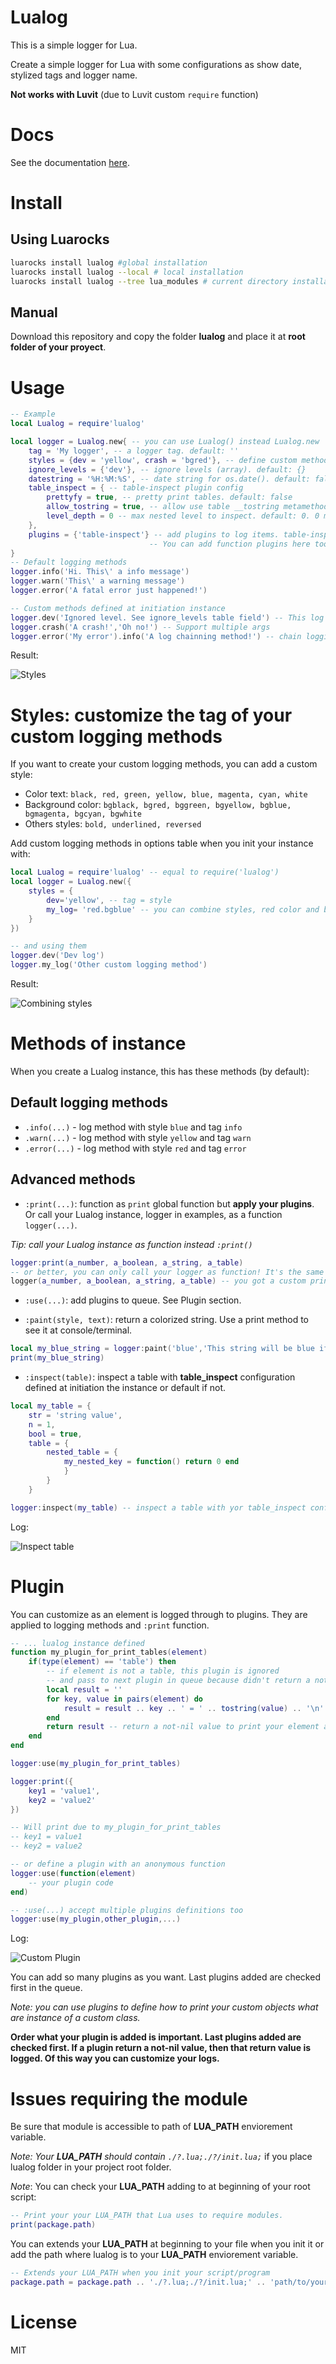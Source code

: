 # Lualog
This is a simple logger for Lua.

Create a simple logger for Lua with some configurations as show date, stylized tags and logger name.

**Not works with Luvit** (due to Luvit custom `require` function)

# Docs

See the documentation [here](https://desvelao.github.com/lualog).

# Install

## Using Luarocks
```bash
luarocks install lualog #global installation
luarocks install lualog --local # local installation
luarocks install lualog --tree lua_modules # current directory installation to lua_modules folder
```
## Manual

Download this repository and copy the folder **lualog** and place it at **root folder of your proyect**.

# Usage
```lua
-- Example
local Lualog = require'lualog'

local logger = Lualog.new{ -- you can use Lualog() instead Lualog.new
    tag = 'My logger', -- a logger tag. default: ''
    styles = {dev = 'yellow', crash = 'bgred'}, -- define custom methods and their style. default: {}
    ignore_levels = {'dev'}, -- ignore levels (array). default: {}
    datestring = '%H:%M:%S', -- date string for os.date(). default: false => Not show
    table_inspect = { -- table-inspect plugin config
        prettyfy = true, -- pretty print tables. default: false
        allow_tostring = true, -- allow use table __tostring metamethod. default: true
        level_depth = 0 -- max nested level to inspect. default: 0. 0 means no level limit
    },
    plugins = {'table-inspect'} -- add plugins to log items. table-inspect is a optional predefined plugin.
                               -- You can add function plugins here too. See as define a plugin at Plugin section. default: {} => no plugins added.
}
-- Default logging methods
logger.info('Hi. This\' a info message')
logger.warn('This\' a warning message')
logger.error('A fatal error just happened!')

-- Custom methods defined at initiation instance
logger.dev('Ignored level. See ignore_levels table field') -- This log is ignored due to ignore_levels = {'dev'}
logger.crash('A crash!','Oh no!') -- Support multiple args
logger.error('My error').info('A log chainning method!') -- chain logging methods but they print at new lines
```

Result:

![Styles](./img/styles.jpg)

# Styles: customize the tag of your custom logging methods

If you want to create your custom logging methods, you can add a custom style:

- Color text: `black, red, green, yellow, blue, magenta, cyan, white`
- Background color: `bgblack, bgred, bggreen, bgyellow, bgblue, bgmagenta, bgcyan, bgwhite`
- Others styles: `bold, underlined, reversed`

Add custom logging methods in options table when you init your instance with:

```lua
local Lualog = require'lualog' -- equal to require('lualog')
local logger = Lualog.new({
    styles = {
        dev='yellow', -- tag = style
        my_log= 'red.bgblue' -- you can combine styles, red color and blue background for this method.
    }
})

-- and using them
logger.dev('Dev log')
logger.my_log('Other custom logging method')
```
Result:

![Combining styles](./img/combined-styles.jpg)

# Methods of instance

When you create a Lualog instance, this has these methods (by default):

## Default logging methods

- `.info(...)` - log method with style `blue` and tag `info`
- `.warn(...)` - log method with style `yellow` and tag `warn`
- `.error(...)` - log method with style `red` and tag `error`


## Advanced methods

- `:print(...)`: function as `print` global function but **apply your plugins**. Or call your Lualog instance, logger in examples, as a function `logger(...)`.

*Tip: call your Lualog instance as function instead `:print()`*
```lua
logger:print(a_number, a_boolean, a_string, a_table)
-- or better, you can only call your logger as function! It's the same ;)
logger(a_number, a_boolean, a_string, a_table) -- you got a custom print function with custom logging plugins!
```
- `:use(...)`: add plugins to queue. See Plugin section.

- `:paint(style, text)`: return a colorized string. Use a print method to see it at console/terminal.
```lua
local my_blue_string = logger:paint('blue','This string will be blue if is printed')
print(my_blue_string)
```

- `:inspect(table)`: inspect a table with **table_inspect** configuration defined at initiation the instance or default if not.
```lua
local my_table = {
    str = 'string value',
    n = 1,
    bool = true,
    table = {
        nested_table = {
            my_nested_key = function() return 0 end
            }
        }
    }

logger:inspect(my_table) -- inspect a table with yor table_inspect config defined or use default values. No plugin is applied.
```
Log:

![Inspect table](./img/inspect-table.jpg)

# Plugin

You can customize as an element is logged through to plugins. They are applied to logging methods and `:print` function.

```lua
-- ... lualog instance defined
function my_plugin_for_print_tables(element)
    if(type(element) == 'table') then
        -- if element is not a table, this plugin is ignored
        -- and pass to next plugin in queue because didn't return a not-nil value
        local result = ''
        for key, value in pairs(element) do
            result = result .. key .. ' = ' .. tostring(value) .. '\n'
        end
        return result -- return a not-nil value to print your element as you defined an this function/plugin
    end
end

logger:use(my_plugin_for_print_tables)

logger:print({
    key1 = 'value1',
    key2 = 'value2'
})

-- Will print due to my_plugin_for_print_tables
-- key1 = value1
-- key2 = value2

-- or define a plugin with an anonymous function
logger:use(function(element)
    -- your plugin code
end)

-- :use(...) accept multiple plugins definitions too
logger:use(my_plugin,other_plugin,...)
```
Log:

![Custom Plugin](./img/custom-plugin.jpg)

You can add so many plugins as you want. Last plugins added are checked first in the queue.

*Note: you can use plugins to define how to print your custom objects what are instance of a custom class.*

**Order what your plugin is added is important. Last plugins added are checked first. If a plugin return a not-nil value, then that return value is logged. Of this way you can customize your logs.**


# Issues requiring the module

Be sure that module is accessible to path of **LUA_PATH** enviorement variable.

*Note: Your **LUA_PATH** should contain `./?.lua;./?/init.lua;`* if you place lualog folder in your project root folder.

_Note_: You can check your **LUA_PATH** adding to at beginning of your root script:

```lua
-- Print your your LUA_PATH that Lua uses to require modules.
print(package.path)
```

You can extends your **LUA_PATH** at beginning to your file when you init it or add the path where lualog is to your **LUA_PATH** enviorement variable.

```lua
-- Extends your LUA_PATH when you init your script/program
package.path = package.path .. './?.lua;./?/init.lua;' .. 'path/to/your/modules/?.lua'
```

# License
MIT